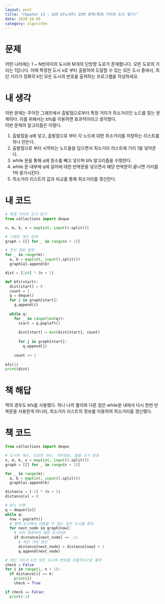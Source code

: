 ```yaml
---
layout: post
title: "chpater 13 : 실전 bfs/dfs 15번 문제(특정 거리의 도시 찾기)"
date: 2020-10-05
category: algorithm
---
```

# 문제
어떤 나라에는 1 ~ N번까지의 도시와 M개의 단방향 도로가 존재합니다. 모든 도로의 거리는 1입니다. 이때 특정한 도시 x로 부터 출발하여 도달할 수 있는 모든 도시 중에서, 최단 거리가 정확히 k인 모든 도시의 번호를 출력하는 프로그램을 작성하세요.

# 내 생각
이번 문제는 주어진 그래프에서 출발점으로부터 특정 거리가 최소거리인 노드를 찾는 문제이다. 이를 위해서는 bfs를 이용하면 효과적이라고 생각했다.   
이번 문제의 알고리즘은 이렇다.   
1. 출발점을 q에 넣고, 출발점으로 부터 각 노드에 대한 최소거리를 저장하는 리스트를 하나 만든다.
2. 출발점으로 부터 시작되는 노드들을 담으면서 최소거리 리스트에 거리 1을 넣어준다.
3. while 문을 통해 q에 원소를 빼고 넣으며 bfs 알고리즘을 수행한다.
4. while 문 내부에 q에 길이에 대한 반복문을 넣으면서 해당 반복문이 끝나면 거리를 1씩 증가시킨다.
5. 최소거리 리스트의 값과 비교를 통해 최소거리를 갱신한다.

# 내 코드
```python
# 특정 거리의 도시 찾기
from collections import deque

n, m, k, x = map(int, input().split())

# 그래프 개수 입력
graph = [[] for _ in range(n + 1)]

# 간선 정보 입력
for _ in range(m):
  a, b = map(int, input().split())
  graph[a].append(b)

dist = [1e9] * (n + 1)

def bfs(start):
  dist[start] = 0
  count = 1
  q = deque()
  for i in graph[start]:
    q.append(i)
  
  while q:
    for _ in range(len(q)):
      start = q.popleft()
      
      dist[start] = min(dist[start], count)
      
      for j in graph[start]:
        q.append(j)
    
    count += 1
    
bfs(1)
print(dist)
```
# 책 해답
책의 경우도 bfs를 사용했다. 허나 나의 풀이와 다른 점은 while문 내에서 다시 한번 반복문을 사용한게 아니라, 최소거리 리스트의 정보를 이용하여 최소거리를 갱신했다.   

# 책 코드
```python
from collections import deque

# 도시의 개수, 도로의 개수, 거리정보, 출발 도시 번호
n, m, k, x = map(int, input().split())
graph = [[] for _ in range(n + 1)]

for _ in range(m):
  a, b = map(int, input().split())
  graph[a].append(b)

distance = [-1] * (n + 1)
distance[x] = 0

# bfs 수행
q = deque([x])
while q:
  now = popleft()
  # 현재 도시에서 이동할 수 있는 모든 도시를 확인
  for next_node in graph[now]:
    # 아직 방문하지 않은 도시라면
    if distance[next_node] == -1:
      # 최단 거리 갱신
      distance[next_node] = distance[now] + 1
      q.append(next_node)

# 최단 거리가 k인 모든 도시의 번호를 오름차순으로 출력
check = False
for i in range(1, n + 1):
  if distance[i] == k:
    print(i)
    check = True

if check == False:
  print(-1)

```
